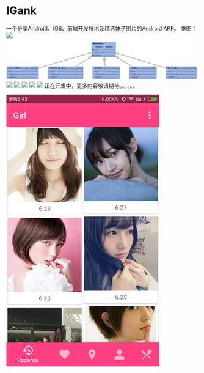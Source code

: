 # IGank
一个分享Android、IOS、前端开发技术及精选妹子图片的Android APP。
类图：
![](https://github.com/LehmanHe/IGank/raw/master/igank001.png)
![](https://github.com/LehmanHe/IGank/raw/master/igank002.png)
![](https://github.com/LehmanHe/IGank/raw/master/igank003.png)
![](https://github.com/LehmanHe/IGank/raw/master/igank004.png)
![](https://github.com/LehmanHe/IGank/raw/master/igank005.png)
![](https://github.com/LehmanHe/IGank/raw/master/igank006.png)
![](https://github.com/LehmanHe/IGank/raw/master/igank007.png)
正在开发中，更多内容敬请期待。。。。。。

![](https://github.com/LehmanHe/IGank/raw/master/igank.png)
